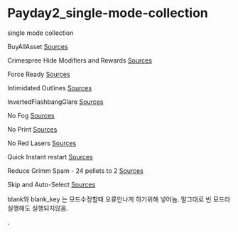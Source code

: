 # Payday2_single-mode-collection
single mode collection

BuyAllAsset
<a href="https://modworkshop.net/mydownloads.php?action=view_down&did=19957#description">Sources</a>

Crimespree Hide Modifiers and Rewards
<a href="https://modworkshop.net/mydownloads.php?action=view_down&did=19590">Sources</a>

Force Ready
<a href="https://modworkshop.net/mydownloads.php?action=view_down&did=20815">Sources</a>

Intimidated Outlines
<a href="https://modworkshop.net/mydownloads.php?action=view_down&did=13584#description">Sources</a>

InvertedFlashbangGlare
<a href="https://modworkshop.net/mydownloads.php?action=view_down&did=14802">Sources</a>

No Fog
<a href="https://modworkshop.net/mydownloads.php?action=view_down&did=17459">Sources</a>

No Print
<a href="https://modworkshop.net/mydownloads.php?action=view_down&did=21549">Sources</a>

No Red Lasers
<a href="https://modworkshop.net/mydownloads.php?action=view_down&did=21990">Sources</a>

Quick Instant restart
<a href="https://modworkshop.net/mydownloads.php?action=view_down&did=14729">Sources</a>

Reduce Grimm Spam - 24 pellets to 2
<a href="https://modworkshop.net/mydownloads.php?action=view_down&did=22255">Sources</a>

Skip and Auto-Select
<a href="https://modworkshop.net/mydownloads.php?action=view_down&did=13511#description">Sources</a>


blank와 blank_key 는 모드수정할때 오류안나게 하기위해 넣어놈.
말그대로 빈 모드라 실행해도 실행되지않음.

.
